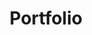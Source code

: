 ---
title: Portfolio
layout: collection
permalink: /portfolio/
collection: portfolio
classes: wide
author_profile: true
---